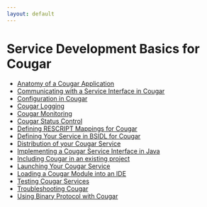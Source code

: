 ```yaml
---
layout: default
---
```

Service Development Basics for Cougar
=====================================

* [Anatomy of a Cougar Application](Anatomy_of_a_Cougar_Application.html)
* [Communicating with a Service Interface in Cougar](Communicating_with_a_Service_Interface_in_Cougar.html)
* [Configuration in Cougar](Configuration_in_Cougar.html)
* [Cougar Logging](Cougar_Logging.html)
* [Cougar Monitoring](Cougar_Monitoring.html)
* [Cougar Status Control](Cougar_Status_Control.html)
* [Defining RESCRIPT Mappings for Cougar](Defining_RESCRIPT_Mappings_for_Cougar.html)
* [Defining Your Service in BSIDL for Cougar](Defining_Your_Service_in_BSIDL_for_Cougar.html)
* [Distribution of your Cougar Service](Distribution_of_your_Cougar_Service.html)
* [Implementing a Cougar Service Interface in Java](Implementing_a_Cougar_Service_Interface_in_Java.html)
* [Including Cougar in an existing project](Including_Cougar_in_an_existing_project.html)
* [Launching Your Cougar Service](Launching_Your_Cougar_Service.html)
* [Loading a Cougar Module into an IDE](Loading_a_Cougar_Module_into_an_IDE.html)
* [Testing Cougar Services](Testing_Cougar_Services.html)
* [Troubleshooting Cougar](Troubleshooting_Cougar.html)
* [Using Binary Protocol with Cougar](Using_Binary_Protocol_with_Cougar.html)
